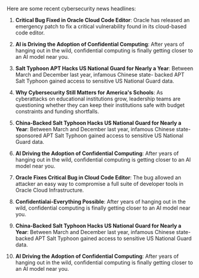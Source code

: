 Here are some recent cybersecurity news headlines:

1. **Critical Bug Fixed in Oracle Cloud Code Editor**: Oracle has released an emergency patch to fix a critical vulnerability found in its cloud-based code editor.

2. **AI is Driving the Adoption of Confidential Computing**: After years of hanging out in the wild, confidential computing is finally getting closer to an AI model near you.

3. **Salt Typhoon APT Hacks US National Guard for Nearly a Year**: Between March and December last year, infamous Chinese state- backed APT Salt Typhoon gained access to sensitive US National Guard data.

4. **Why Cybersecurity Still Matters for America's Schools**: As cyberattacks on educational institutions grow, leadership teams are questioning whether they can keep their institutions safe with budget constraints and funding shortfalls.

5. **China-Backed Salt Typhoon Hacks US National Guard for Nearly a Year**: Between March and December last year, infamous Chinese state- sponsored APT Salt Typhoon gained access to sensitive US National Guard data.

6. **AI Driving the Adoption of Confidential Computing**: After years of hanging out in the wild, confidential computing is getting closer to an AI model near you.

7. **Oracle Fixes Critical Bug in Cloud Code Editor**: The bug allowed an attacker an easy way to compromise a full suite of developer tools in Oracle Cloud Infrastructure.

8. **Confidentialai-Everything Possible**: After years of hanging out in the wild, confidential computing is finally getting closer to an AI model near you.

9. **China-Backed Salt Typhoon Hacks US National Guard for Nearly a Year**: Between March and December last year, infamous Chinese state-backed APT Salt Typhoon gained access to sensitive US National Guard data.

10. **AI Driving the Adoption of Confidential Computing**: After years of hanging out in the wild, confidential computing is finally getting closer to an AI model near you.

